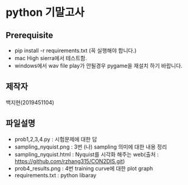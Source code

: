 # python 기말고사

## Prerequisite
* pip install -r requirements.txt (꼭 실행해야 합니다.)
* mac High sierra에서 테스트함.
* windows에서 wav file play가 안될경우 pygame을 재설치 하기 바랍니다.

## 제작자
백지현(2019451104)

## 파일설명
 * prob1,2,3,4.py : 시험문제에 대한 답
 * sampling_nyquist.png : 3번 (나) sampling 의미에 대한 내용 정리
 * sampling_nyquist.html : Nyquist를 시각화 해주는 web(출처 : https://github.com/rzhang315/CON2DIS.git)
 * prob4_results.png : 4번 training curve에 대한 plot graph
 * requirements.txt : python libaray



